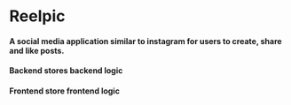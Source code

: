 # Reelpic

#### A social media application similar to instagram for users to create, share and like posts.

#### Backend stores backend logic
#### Frontend store frontend logic

